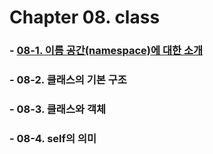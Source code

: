 # Chapter 08. class

### - [08-1. 이름 공간(namespace)에 대한 소개](./08_1/contents.md)
### - 08-2. 클래스의 기본 구조
### - 08-3. 클래스와 객체
### - 08-4. self의 의미
